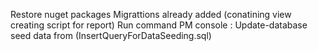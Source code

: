 

Restore nuget packages
Migrattions already added (conatining view creating script for report)
Run command PM console : Update-database
seed data from (InsertQueryForDataSeeding.sql)
